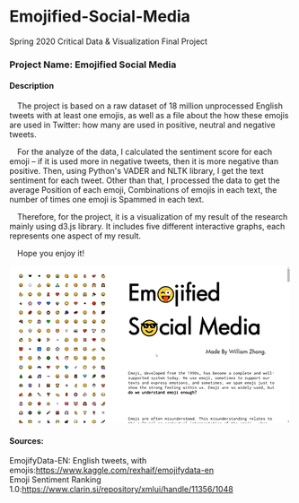 # Emojified-Social-Media  
Spring 2020 Critical Data &amp; Visualization Final Project  

### Project Name: Emojified Social Media  

#### Description  
&emsp;The project is based on a raw dataset of 18 million unprocessed English tweets with at least one emojis, as well as a file about the how these emojis are used in Twitter: how many are used in positive, neutral and negative tweets.  

&emsp;For the analyze of the data, I calculated the sentiment score for each emoji – if it is used more in negative tweets, then it is more negative than positive. Then, using Python's VADER and NLTK library, I get the text sentiment for each tweet. Other than that, I processed the data to get the average Position of each emoji, Combinations of emojis in each text, the number of times one emoji is Spammed in each text.  

&emsp;Therefore, for the project, it is a visualization of my result of the research mainly using d3.js library. It includes five different interactive graphs, each represents one aspect of my result.  

&emsp;Hope you enjoy it!  




![GIF DEMO](pics/ESM.gif)  

  
#### Sources:  
EmojifyData-EN: English tweets, with emojis:https://www.kaggle.com/rexhaif/emojifydata-en  
Emoji Sentiment Ranking 1.0:https://www.clarin.si/repository/xmlui/handle/11356/1048  
